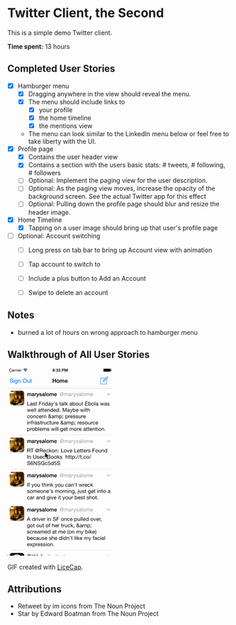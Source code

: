 # Twitter Client, the Second

This is a simple demo Twitter client.

**Time spent:** 13 hours


## Completed User Stories

* [x] Hamburger menu
    * [x] Dragging anywhere in the view should reveal the menu.
    * [x] The menu should include links to
        * [x] your profile
        * [x] the home timeline
        * [x] the mentions view
    * The menu can look similar to the LinkedIn menu below or feel free to take liberty with the UI.
* [x] Profile page
    * [x] Contains the user header view
    * [x] Contains a section with the users basic stats: # tweets, # following, # followers
    * [ ] Optional: Implement the paging view for the user description.
    * [ ] Optional: As the paging view moves, increase the opacity of the background screen. See the actual Twitter app for this effect
    * [ ] Optional: Pulling down the profile page should blur and resize the header image.
* [x] Home Timeline
    * [x] Tapping on a user image should bring up that user's profile page
* [ ] Optional: Account switching
    * [ ] Long press on tab bar to bring up Account view with animation
    * [ ] Tap account to switch to
    * [ ] Include a plus button to Add an Account
    * [ ] Swipe to delete an account


## Notes

* burned a lot of hours on wrong approach to hamburger menu


## Walkthrough of All User Stories

![Video Walkthrough](hw.gif)

GIF created with [LiceCap](http://www.cockos.com/licecap/).


## Attributions

* Retweet by im icons from The Noun Project
* Star by Edward Boatman from The Noun Project


